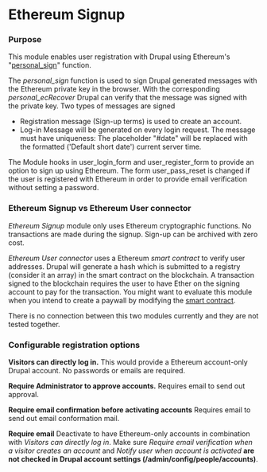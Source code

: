 # Ethereum Signup

### Purpose

This module enables user registration with Drupal using Ethereum's "[personal_sign](https://github.com/ethereum/go-ethereum/wiki/Management-APIs#personal_sign)" function.

The *personal\_sign* function is used to sign Drupal generated messages with the Ethereum private key in the browser. With the corresponding *personal\_ecRecover* Drupal can verify that the message was signed with the private key. 
Two types of messages are signed

* Registration message (Sign-up terms) is used to create an account.
* Log-in Message will be generated on every login request. The message must have uniqueness: The placeholder "#date" will be replaced with the formatted ('Default short date') current server time.

The Module hooks in user_login_form and user_register_form to provide an option to sign up using Ethereum.
The form user_pass_reset is changed if the user is registered with Ethereum in order to provide email verification without setting a password. 

### Ethereum Signup vs Ethereum User connector

*Ethereum Signup* module only uses Ethereum cryptographic functions. No transactions are made during the signup. Sign-up can be archived with zero cost.

*Ethereum User connector* uses a Ethereum *smart contract* to verify user addresses. Drupal will generate a hash which is submitted to a registry (consider it an array) in the smart contract on the blockchain. A transaction signed to the blockchain requires the user to have Ether on the signing account to pay for the transaction. 
You might want to evaluate this module when you intend to create a paywall by modifying the [smart contract](https://github.com/digitaldonkey/register_drupal_ethereum).

There is no connection between this two modules currently and they are not tested together.

### Configurable registration options

**Visitors can directly log in.**
This would provide a Ethereum account-only Drupal account. No passwords or emails are required. 

**Require Administrator to approve accounts.**
Requires email to send out approval.

**Require email confirmation before activating accounts**
Requires email to send out email conformation mail.


**Require email** Deactivate to have Ethereum-only accounts in combination with *Visitors can directly log in*.
Make sure *Require email verification when a visitor creates an account* and *Notify user when account is activated* **are not checked in Drupal account settings (/admin/config/people/accounts)**.
